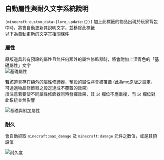 ## 自動屬性與耐久文字系統說明

`[minecraft:custom_data~{lore_update:{}}]`
加上此標籤的物品出現於玩家背包中時，將會自動更新其說明文字，並移除此標籤  
以下為自動更新的文字其相關條件  

### 屬性

原版道具若有預設的屬性且無任何額外的屬性修飾器時，將會附加上深青色的「基礎屬性」文字  
![基礎屬性](https://upload.cc/i1/2023/10/10/9QmFt1.png)  

若該道具存在額外的屬性修飾器，預設的屬性將會被覆蓋 (此為mc原版之設定，可透過物品修飾器之設定達成不覆蓋的效果)  
須注意若要使不同屬性修飾器同時發揮效果，其 `id` 欄位不應重複，而 `id` 欄位對此系統並無影響  

![基礎與附加屬性](https://upload.cc/i1/2023/10/10/KrCyYz.png)  

### 耐久

會自動抓取 `minecraft:max_damage` 及 `minecraft:damage` 元件之數值，或是其預設值  

![耐久度](https://upload.cc/i1/2023/10/10/6v5OIf.png)  
